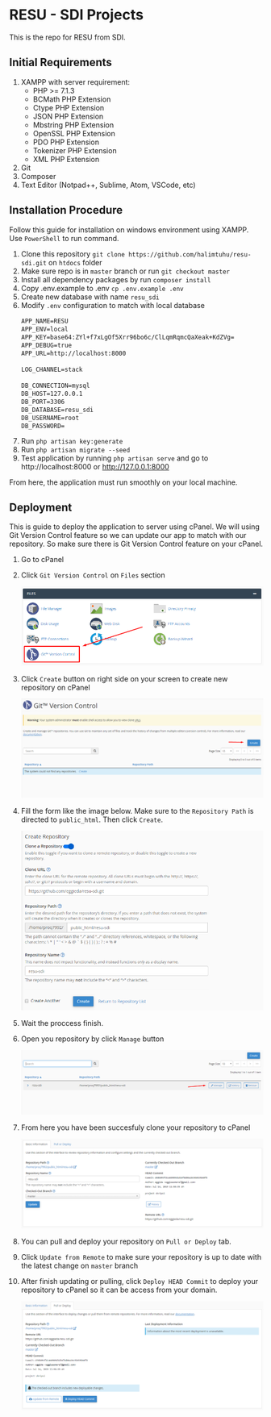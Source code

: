 # RESU - SDI Projects

This is the repo for RESU from SDI.

## Initial Requirements

1. XAMPP with server requirement:
    - PHP >= 7.1.3
    - BCMath PHP Extension
    - Ctype PHP Extension
    - JSON PHP Extension
    - Mbstring PHP Extension
    - OpenSSL PHP Extension
    - PDO PHP Extension
    - Tokenizer PHP Extension
    - XML PHP Extension
2. Git
3. Composer
4. Text Editor (Notpad++, Sublime, Atom, VSCode, etc)

## Installation Procedure

Follow this guide for installation on windows environment using XAMPP. Use `PowerShell` to run command.
1. Clone this repository `git clone https://github.com/halimtuhu/resu-sdi.git` on `htdocs` folder
2. Make sure repo is in `master` branch or run `git checkout master`
3. Install all dependency packages by run `composer install`
4. Copy .env.example to .env `cp .env.example .env`
5. Create new database with name `resu_sdi`
6. Modify `.env` configuration to match with local database
    ```$xslt
    APP_NAME=RESU
    APP_ENV=local
    APP_KEY=base64:ZYl+f7xLgOf5Xrr96bo6c/ClLqmRqmcQaXeak+KdZVg=
    APP_DEBUG=true
    APP_URL=http://localhost:8000
    
    LOG_CHANNEL=stack
    
    DB_CONNECTION=mysql
    DB_HOST=127.0.0.1
    DB_PORT=3306
    DB_DATABASE=resu_sdi
    DB_USERNAME=root
    DB_PASSWORD=
    ```
7. Run `php artisan key:generate`
8. Run `php artisan migrate --seed`
9. Test application by running `php artisan serve` and go to http://localhost:8000 or http://127.0.0.1:8000

From here, the application must run smoothly on your local machine.

## Deployment

This is guide to deploy the application to server using cPanel. We will using Git Version Control feature so we can update our app to match with our repository. So make sure there is Git Version Control feature on your cPanel.

1. Go to cPanel
2. Click `Git Version Control` on `Files` section
   
   ![Git Version Control on cPanel](public/documentation/git-version-control-on-cpanel.png)

3. Click `Create` button on right side on your screen to create new repository on cPanel

    ![Git Version Control Index Page](public/documentation/git-version-control-index.png)

4. Fill the form like the image below. Make sure to the `Repository Path` is directed to `public_html`. Then click `Create`.

    ![Git Version Control Create Form](public/documentation/git-version-control-create-form.png)

5. Wait the proccess finish.
6. Open you repository by click `Manage` button
   
   ![Git Version Control Index Page](public/documentation/git-version-control-index-2.png)

7. From here you have been succesfuly clone your repository to cPanel

    ![Git Version Control Manage Page](public/documentation/git-version-control-manage.png)

8. You can pull and deploy your repository on `Pull or Deploy` tab.
9. Click `Update from Remote` to make sure your repository is up to date with the latest change on `master` branch
10. After finish updating or pulling, click `Deploy HEAD Commit` to deploy your repository to cPanel so it can be access from your domain.
    
    ![Git Version Control Pull or Deploy](public/documentation/git-version-control-pull-deploy.png)
